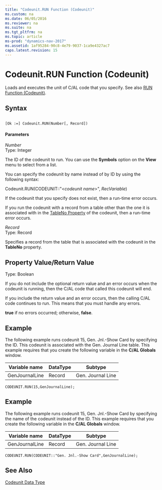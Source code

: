 ```yaml
---
title: "Codeunit.RUN Function (Codeunit)"
ms.custom: na
ms.date: 06/05/2016
ms.reviewer: na
ms.suite: na
ms.tgt_pltfrm: na
ms.topic: article
ms-prod: "dynamics-nav-2017"
ms.assetid: 1af95284-90c8-4e79-9037-1ca9e4327ac7
caps.latest.revision: 15
---
```

# Codeunit.RUN Function (Codeunit)
Loads and executes the unit of C/AL code that you specify. See also [RUN Function \(Codeunit\)](RUN-Function--Codeunit-.md).  
  
## Syntax  
  
```  
  
[Ok :=] Codeunit.RUN(Number[, Record])  
```  
  
#### Parameters  
 *Number*  
 Type: Integer  
  
 The ID of the codeunit to run. You can use the **Symbols** option on the **View** menu to select from a list.  
  
 You can specify the codeunit by name instead of by ID by using the following syntax:  
  
 Codeunit.RUN\(CODEUNIT::"\<*codeunit name*\>", *RecVariable*\)  
  
 If the codeunit that you specify does not exist, then a run\-time error occurs.  
  
 If you run the codeunit with a record from a table other than the one it is associated with in the [TableNo Property](TableNo-Property.md) of the codeunit, then a run\-time error occurs.  
  
 *Record*  
 Type: Record  
  
 Specifies a record from the table that is associated with the codeunit in the **TableNo** property.  
  
## Property Value/Return Value  
 Type: Boolean  
  
 If you do not include the optional return value and an error occurs when the codeunit is running, then the C/AL code that called this codeunit will end.  
  
 If you include the return value and an error occurs, then the calling C/AL code continues to run. This means that you must handle any errors.  
  
 **true** if no errors occurred; otherwise, **false**.  
  
## Example  
 The following example runs codeunit 15, Gen. Jnl.\-Show Card by specifying the ID. This codeunit is associated with the Gen. Journal Line table. This example requires that you create the following variable in the **C/AL Globals** window.  
  
|Variable name|DataType|Subtype|  
|-------------------|--------------|-------------|  
|GenJournalLine|Record|Gen. Journal Line|  
  
```  
CODEUNIT.RUN(15,GenJournalLine);  
```  
  
## Example  
 The following example runs codeunit 15, Gen. Jnl.\-Show Card by specifying the name of the codeunit instead of the ID. This example requires that you create the following variable in the **C/AL Globals** window.  
  
|Variable name|DataType|Subtype|  
|-------------------|--------------|-------------|  
|GenJournalLine|Record|Gen. Journal Line|  
  
```  
CODEUNIT.RUN(CODEUNIT::"Gen. Jnl.-Show Card",GenJournalLine);  
```  
  
## See Also  
 [Codeunit Data Type](Codeunit-Data-Type.md)